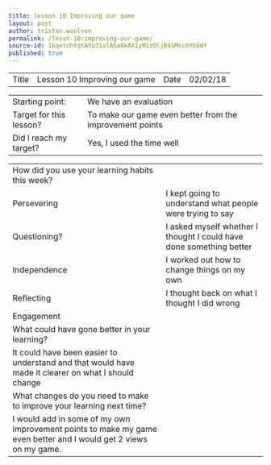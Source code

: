```yaml
---
title: lesson 10 Improving our game
layout: post
author: tristan.woolven
permalink: /lessn-10:improving-our-game/
source-id: 1kqetnhYqtAYo31alA5a8kAX1yM1zOljB4SMsc6Yb8mY
published: true
---
```

<table>
  <tr>
    <td>Title</td>
    <td>Lesson 10 Improving our game</td>
    <td>Date</td>
    <td>02/02/18</td>
  </tr>
</table>


<table>
  <tr>
    <td>Starting point:</td>
    <td>We have an evaluation</td>
  </tr>
  <tr>
    <td>Target for this lesson?</td>
    <td>To make our game even better from the improvement points</td>
  </tr>
  <tr>
    <td>Did I reach my target?</td>
    <td>Yes, I used the time well</td>
  </tr>
</table>


<table>
  <tr>
    <td>How did you use your learning habits this week?</td>
    <td></td>
  </tr>
  <tr>
    <td>Persevering</td>
    <td>I kept going to understand what people were trying to say</td>
  </tr>
  <tr>
    <td>Questioning?</td>
    <td>I asked myself whether I thought I could have done something better</td>
  </tr>
  <tr>
    <td>Independence</td>
    <td>I worked out how to change things on my own</td>
  </tr>
  <tr>
    <td>Reflecting</td>
    <td>I thought back on what I thought I did wrong</td>
  </tr>
  <tr>
    <td>Engagement</td>
    <td></td>
  </tr>
  <tr>
    <td>What could have gone better in your learning?</td>
    <td></td>
  </tr>
  <tr>
    <td>It could have been easier to understand and that would have made it clearer on what I should change</td>
    <td></td>
  </tr>
  <tr>
    <td>What changes do you need to make to improve your learning next time?</td>
    <td></td>
  </tr>
  <tr>
    <td>I would add in some of my own improvement points to make my game even better and I would get 2 views on my game.</td>
    <td></td>
  </tr>
</table>


